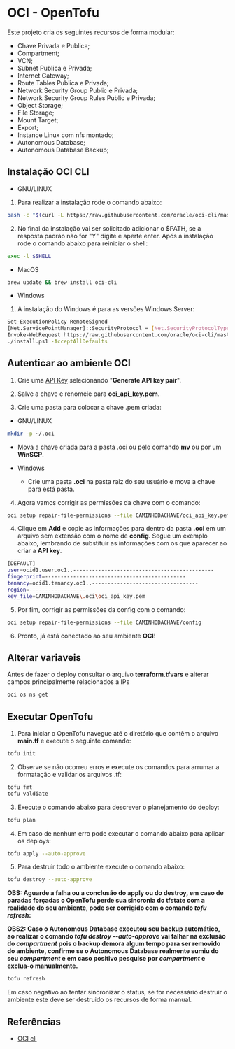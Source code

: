 # OCI - OpenTofu

Este projeto cria os seguintes recursos de forma modular:
+ Chave Privada e Publica;
+ Compartment; 
+ VCN;
+ Subnet Publica e Privada;
+ Internet Gateway;
+ Route Tables Publica e Privada;
+ Network Security Group Public e Privada;
+ Network Security Group Rules Public e Privada;
+ Object Storage;
+ File Storage;
+ Mount Target;
+ Export;
+ Instance Linux com nfs montado;
+ Autonomous Database;
+ Autonomous Database Backup;

## Instalação OCI CLI

+ GNU/LINUX

1. Para realizar a instalação rode o comando abaixo:
```bash
bash -c "$(curl -L https://raw.githubusercontent.com/oracle/oci-cli/master/scripts/install/install.sh)"
```

2. No final da instalação vai ser solicitado adicionar o $PATH, se a resposta padrão não for "Y" digite e aperte enter. Após a instalação rode o comando abaixo para reiniciar o shell: 

```bash
exec -l $SHELL
```

+ MacOS

```bash
brew update && brew install oci-cli
```

+ Windows

1. A instalação do Windows é para as versões Windows Server:

```bash
Set-ExecutionPolicy RemoteSigned
[Net.ServicePointManager]::SecurityProtocol = [Net.SecurityProtocolType]::Tls12
Invoke-WebRequest https://raw.githubusercontent.com/oracle/oci-cli/master/scripts/install/install.ps1 -OutFile install.ps1
./install.ps1 -AcceptAllDefaults
```

## Autenticar ao ambiente OCI

1. Crie uma [API Key](https://cloud.oracle.com/identity/domains/my-profile/api-keys) selecionando "**Generate API key pair**".

2. Salve a chave e renomeie para **oci_api_key.pem**.

3. Crie uma pasta para colocar a chave .pem criada:

+ GNU/LINUX

```bash
mkdir -p ~/.oci
```
   + Mova a chave criada para a pasta .oci ou pelo comando **mv** ou por um **WinSCP**.

+ Windows

  + Crie uma pasta **.oci** na pasta raiz do seu usuário e mova a chave para está pasta.

4. Agora vamos corrigir as permissões da chave com o comando:

```bash
oci setup repair-file-permissions --file CAMINHODACHAVE/oci_api_key.pem
```

4. Clique em **Add** e copie as informações para dentro da pasta **.oci** em um arquivo sem extensão com o nome de **config**. Segue um exemplo abaixo, lembrando de substituir as informações com os que aparecer ao criar a **API key**.

```bash
[DEFAULT]
user=ocid1.user.oc1..---------------------------------------------
fingerprint=---------------------------------------------
tenancy=ocid1.tenancy.oc1..----------------------------------
region=------------------
key_file=CAMINHODACHAVE\.oci\oci_api_key.pem
```

5. Por fim, corrigir as permissões da config com o comando:

```bash
oci setup repair-file-permissions --file CAMINHODACHAVE/config
```

6. Pronto, já está conectado ao seu ambiente **OCI**!

## Alterar variaveis

Antes de fazer o deploy consultar o arquivo **terraform.tfvars** e alterar campos principalmente relacionados a IPs

```bash
oci os ns get
```

## Executar OpenTofu

1. Para iniciar o OpenTofu navegue até o diretório que contêm o arquivo **main.tf** e execute o seguinte comando:

```bash
tofu init
```

2. Observe se não ocorreu erros e execute os comandos para arrumar a formatação e validar os arquivos .tf:

```bash
tofu fmt
tofu valdiate
```

3. Execute o comando abaixo para descrever o planejamento do deploy:

```bash
tofu plan
```

4. Em caso de nenhum erro pode executar o comando abaixo para aplicar os deploys:

```bash
tofu apply --auto-approve
```

5. Para destruir todo o ambiente execute o comando abaixo:

```bash
tofu destroy --auto-approve
```

**OBS: Aguarde a falha ou a conclusão do apply ou do destroy, em caso de paradas forçadas o OpenTofu perde sua sincronia do tfstate com a realidade do seu ambiente, pode ser corrigido com o comando _tofu refresh_:**

**OBS2: Caso o Autonomous Database executou seu backup automático, ao realizar o comando *tofu destroy --auto-approve* vai falhar na exclusão do *compartment* pois o backup demora algum tempo para ser removido do ambiente, confirme se o Autonomous Database realmente sumiu do seu *compartment* e em caso positivo pesquise por *compartment* e exclua-o manualmente.**

```bash
tofu refresh
```

Em caso negativo ao tentar sincronizar o status, se for necessário destruir o ambiente este deve ser destruido os recursos de forma manual.

## Referências

+ [OCI cli](https://docs.oracle.com/en-us/iaas/Content/API/SDKDocs/cliinstall.htm#InstallingCLI)
